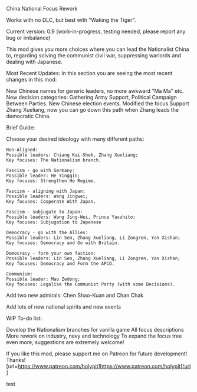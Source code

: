 China National Focus Rework

Works with no DLC, but best with "Waking the Tiger".

Current version: 0.9 (work-in-progress, testing needed, please report any bug or imbalance)

This mod gives you more choices where you can lead the Nationalist China to, regarding solving the communist civil war, suppressing warlords and dealing with Japanese.

Most Recent Updates:
In this section you are seeing the most recent changes in this mod:


New Chinese names for generic leaders, no more awkward "Ma Ma" etc.
New decision categories: Gathering Army Support, Political Campaign Between Parties.
New Chinese election events.
Modified the focus Support Zhang Xueliang, now you can go down this path when Zhang leads the democratic China.


Brief Guide:

Choose your desired ideology with many different paths:


    Non-Aligned:
    Possible leaders: Chiang Kai-Shek, Zhang Xueliang;
    Key focuses: The Nationalism branch.

    Fascism - go with Germany:
    Possible leader: He Yingqin;
    Key focuses: Strengthen He Regime.

    Fascism - aligning with Japan:
    Possible leaders: Wang Jingwei;
    Key focuses: Cooperate With Japan.

    Fascism - subjugate to Japan:
    Possible leaders: Wang Jing-Wei, Prince Yasuhito;
    Key focuses: Subjugation to Japanese

    Democracy - go with the Allies:
    Possible leaders: Lin Sen, Zhang Xueliang, Li Zongren, Yan Xishan;
    Key focuses: Democracy and Go with Britain.

    Democracy - form your own faction:
    Possible leaders: Lin Sen, Zhang Xueliang, Li Zongren, Yan Xishan;
    Key focuses: Democracy and Form the APCO.

    Communism:
    Possible leader: Mao Zedong;
    Key focuses: Legalise the Communist Party (with some Decisions).


Add two new admirals: Chen Shao-Kuan and Chan Chak

Add lots of new national spirits and new events


WIP To-do list:


Develop the Nationalism branches for vanilla game
All focus descriptions
More rework on industry, navy and technology
To expand the focus tree even more, suggestions are extremely welcome!


If you like this mod, please support me on Patreon for future development! Thanks!
[url=https://www.patreon.com/holypit]https://www.patreon.com/holypit[/url]


test
